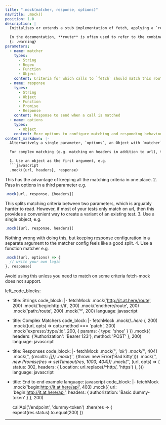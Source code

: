 ```yaml
---
title: ".mock(matcher, response, options)"
navTitle: .mock()
position: 1.0
description: |
  Initialises or extends a stub implementation of fetch, applying a `route` that matches `matcher`, delivers a `Response` configured using `response`, and that respects the additional `options`. The stub will record its calls so they can be inspected later. If `.mock` is called on the top level `fetch-mock` instance, this stub function will also replace `fetch` globally. Calling `.mock()` with no arguments will carry out this stubbing without defining any mock responses.

  In the documentation, **route** is often used to refer to the combination of matching and responding behaviour set up using a single call to `mock()`
  {: .warning}
parameters:
  - name: matcher
    types:
      - String
      - Regex
      - Function
      - Object
    content: Criteria for which calls to `fetch` should match this route
  - name: response
    types:
      - String
      - Object
      - Function
      - Promise
      - Response
    content: Response to send when a call is matched
  - name: options
    types:
      - Object
    content: More options to configure matching and responding behaviour
content_markdown: |-
  Alternatively a single parameter, `options`, an Object with `matcher`, `response` and other options defined, can be passed in. 

  For complex matching (e.g. matching on headers in addition to url), there are 4 patterns to choose from:

  1. Use an object as the first argument, e.g. 
  ```javascript
  .mock({url, headers}, response)
  ``` 
  This has the advantage of keeping all the matching criteria in one place.
  2. Pass in options in a third parameter e.g.
  ```javascript
  .mock(url, response, {headers})
  ```
  This splits matching criteria between two parameters, which is arguably harder to read. However, if most of your tests only match on url, then this provides a convenient way to create a variant of an existing test.
  3. Use a single object, e.g. 
  ```javascript
  .mock({url, response, headers})
  ```
  Nothing wrong with doing this, but keeping response configuration in a separate argument to the matcher config feels like a good split.
  4. Use a function matcher e.g. 
  ```javascript
  .mock((url, options) => {
    // write your own logic 
  }, response)
  ```
  Avoid using this unless you need to match on some criteria fetch-mock does not support.

left_code_blocks:
  - title: Strings
    code_block: |-
      fetchMock
        .mock('http://it.at.here/route', 200)
        .mock('begin:http://it', 200)
        .mock('end:here/route', 200)
        .mock('path:/route', 200)
        .mock('*', 200)
    language: javascript
  - title: Complex Matchers
    code_block: |-
      fetchMock
        .mock(/.*\.here.*/, 200)
        .mock((url, opts) => opts.method === 'patch', 200)
        .mock('express:/:type/:id', 200, {
          params: {
            type: 'shoe'
          }
        })
        .mock({
          headers: {'Authorization': 'Bearer 123'},
          method: 'POST'
        }, 200)
    language: javascript
  - title: Responses
    code_block: |-
      fetchMock
        .mock('*', 'ok')
        .mock('*', 404)
        .mock('*', {results: []})
        .mock('*', {throw: new Error('Bad kitty')))
        .mock('*', new Promise(res => setTimeout(res, 1000, 404)))
        .mock('*', (url, opts) => {
          status: 302, 
          headers: {
            Location: url.replace(/^http/, 'https')
          }, 
        }))
    language: javascript
  - title: End to end example
    language: javascript
    code_block: |-
      fetchMock
        .mock('begin:http://it.at.here/api', 403)
        .mock({
          url: 'begin:http://it.at.here/api',
          headers: {
            authorization: 'Basic dummy-token'
          }
        }, 200)
        
      callApi('/endpoint', 'dummy-token')
        .then(res => {
          expect(res.status).to.equal(200)
        })
---
```



